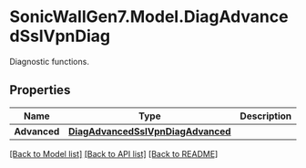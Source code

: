 # SonicWallGen7.Model.DiagAdvancedSslVpnDiag
Diagnostic functions.

## Properties

Name | Type | Description | Notes
------------ | ------------- | ------------- | -------------
**Advanced** | [**DiagAdvancedSslVpnDiagAdvanced**](DiagAdvancedSslVpnDiagAdvanced.md) |  | [optional] 

[[Back to Model list]](../README.md#documentation-for-models) [[Back to API list]](../README.md#documentation-for-api-endpoints) [[Back to README]](../README.md)

